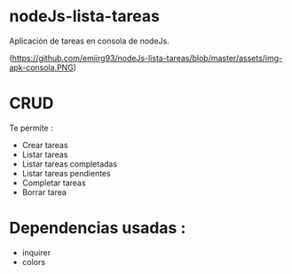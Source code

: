 # nodeJs-lista-tareas
Aplicación de tareas en consola de nodeJs.

(https://github.com/emiirg93/nodeJs-lista-tareas/blob/master/assets/img-apk-consola.PNG)

# CRUD

Te permite : 
* Crear tareas
* Listar tareas
* Listar tareas completadas
* Listar tareas pendientes
* Completar tareas
* Borrar tarea

# Dependencias usadas : 
* inquirer
* colors

